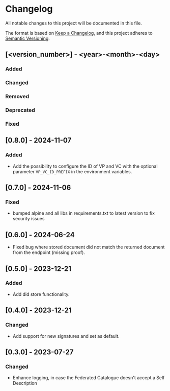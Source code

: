 # Changelog

All notable changes to this project will be documented in this file.

The format is based on [Keep a Changelog](https://keepachangelog.com/en/1.0.0/),
and this project adheres to [Semantic Versioning](https://semver.org/spec/v2.0.0.html).

## [<version_number>] - \<year>-\<month>-\<day>

### Added

### Changed

### Removed

### Deprecated

### Fixed

## [0.8.0] - 2024-11-07
### Added
- Add the possibility to configure the ID of VP and VC with the optional parameter `VP_VC_ID_PREFIX` in the environment variables.

## [0.7.0] - 2024-11-06
### Fixed
- bumped alpine and all libs in requirements.txt to latest version to fix security issues

## [0.6.0] - 2024-06-24
- Fixed bug where stored document did not match the returned document from the endpoint (missing proof). 

## [0.5.0] - 2023-12-21

### Added

- Add did store functionality.

## [0.4.0] - 2023-12-21

### Changed

- Add support for new signatures and set as default.


## [0.3.0] - 2023-07-27

### Changed

- Enhance logging, in case the Federated Catalogue doesn't accept a Self Description

